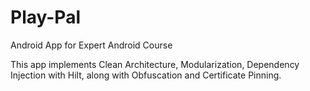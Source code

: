 # Play-Pal
Android App for Expert Android Course

This app implements Clean Architecture, Modularization, Dependency Injection with Hilt, along with Obfuscation and Certificate Pinning.
